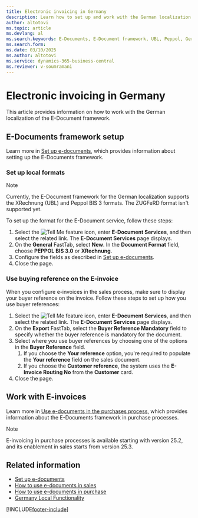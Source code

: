 ```yaml
---
title: Electronic invoicing in Germany
description: Learn how to set up and work with the German localization of the E-Document framework.
author: altotovi
ms.topic: article
ms.devlang: al
ms.search.keywords: E-Documents, E-Document framework, UBL, Peppol, German version
ms.search.form: 
ms.date: 03/10/2025
ms.author: altotovi
ms.service: dynamics-365-business-central
ms.reviewer: v-soumramani
---
```


# Electronic invoicing in Germany

This article provides information on how to work with the German localization of the E-Document framework.

## E-Documents framework setup

Learn more in [Set up e-documents](../../finance-how-setup-edocuments.md), which provides information about setting up the E-Documents framework.

### Set up local formats  

> [!NOTE]
> Currently, the E-Document framework for the German localization supports the XRechnung (UBL) and Peppol BIS 3 formats. The ZUGFeRD format isn't supported yet.

To set up the format for the E-Document service, follow these steps:  

1. Select the ![Tell Me feature](../../media/ui-search/search_small.png "Tell me what you want to do") icon, enter **E-Document Services**, and then select the related link. The **E-Document Services** page displays.
1. On the **General** FastTab, select **New**. In the **Document Format** field, choose **PEPPOL BIS 3.0** or **XRechnung**.  
1. Configure the fields as described in [Set up e-documents](../../finance-how-setup-edocuments.md).
1. Close the page.

### Use buying reference on the E-invoice

When you configure e-invoices in the sales process, make sure to display your buyer reference on the invoice. Follow these steps to set up how you use buyer references:  

1. Select the ![Tell Me feature](../../media/ui-search/search_small.png "Tell me what you want to do") icon, enter **E-Document Services**, and then select the related link. The **E-Document Services** page displays.
1. On the **Export** FastTab, select the **Buyer Reference Mandatory** field to specify whether the buyer reference is mandatory for the document.
1. Select where you use buyer references by choosing one of the options in the **Buyer Reference** field.  
   1. If you choose the **Your reference** option, you're required to populate the **Your reference** field on the sales document.
   1. If you choose the **Customer reference**, the system uses the **E-Invoice Routing No** from the **Customer** card.  
1. Close the page.

## Work with E-invoices

Learn more in [Use e-documents in the purchases process](../../finance-how-use-edocuments.md), which provides information about the E-Documents framework in purchase processes.  

> [!NOTE]
> E-invoicing in purchase processes is available starting with version 25.2, and its enablement in sales starts from version 25.3.  

## Related information

- [Set up e-documents](../../finance-how-setup-edocuments.md)  
- [How to use e-documents in sales](../../finance-how-use-edocuments.md)  
- [How to use e-documents in purchase](../../finance-how-use-edocuments-purchase.md)  
- [Germany Local Functionality](germany-local-functionality.md)  

[!INCLUDE[footer-include](../../includes/footer-banner.md)]
